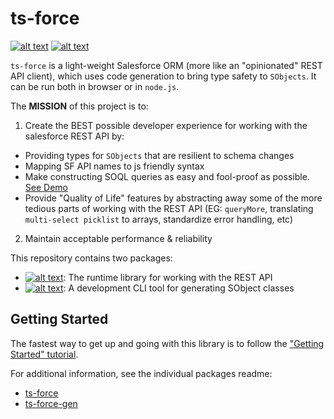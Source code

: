# ts-force
[![alt text](https://travis-ci.org/ChuckJonas/ts-force.svg?branch=master)](https://travis-ci.org/ChuckJonas/ts-force)
[![alt text](https://img.shields.io/badge/license-BSD--3--CLAUSE-blue.svg)](https://github.com/ChuckJonas/ts-force/blob/master/LICENSE)

`ts-force` is a light-weight Salesforce ORM (more like an "opinionated" REST API client), which uses code generation to bring type safety to `SObjects`.  It can be run both in browser or in `node.js`.

The **MISSION** of this project is to:

1. Create the BEST possible developer experience for working with the salesforce REST API by:

  * Providing types for `SObjects` that are resilient to schema changes
  * Mapping SF API names to js friendly syntax
  * Make constructing SOQL queries as easy and fool-proof as possible. [See Demo](https://stackblitz.com/edit/ts-force-query-playground)
  * Provide "Quality of Life" features by abstracting away some of the more tedious parts of working with the REST API (EG: `queryMore`, translating `multi-select picklist` to arrays, standardize error handling, etc)

2. Maintain acceptable performance & reliability

This repository contains two packages:

- [![alt text](https://img.shields.io/npm/v/ts-force.svg?label=ts-force)](https://www.npmjs.com/package/ts-force): The runtime library for working with the REST API
- [![alt text](https://img.shields.io/npm/v/ts-force-gen.svg?label=ts-force-gen)](https://www.npmjs.com/package/ts-force-gen): A development CLI tool for generating SObject classes

## Getting Started

The fastest way to get up and going with this library is to follow the ["Getting Started" tutorial](https://github.com/ChuckJonas/ts-force/wiki).

For additional information, see the individual packages readme:

- [ts-force](./ts-force)
- [ts-force-gen](./ts-force-gen)